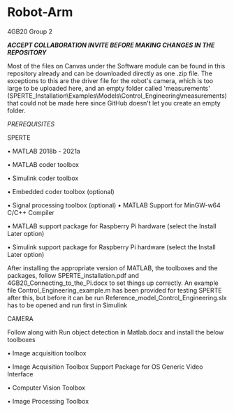 # Robot-Arm
4GB20 Group 2 

***ACCEPT COLLABORATION INVITE BEFORE MAKING CHANGES IN THE REPOSITORY***

Most of the files on Canvas under the Software module can be found in this repository already and can be downloaded directly as one .zip file. The exceptions to this are the driver file for the robot's camera, which is too large to be uploaded here, and an empty folder called 'measurements' (SPERTE_Installation\Examples\Models\Control_Engineering\measurements) that could not be made here since GitHub doesn't let you create an empty folder. 

_PREREQUISITES_

  SPERTE
  
  • MATLAB 2018b - 2021a
  
  • MATLAB coder toolbox
  
  • Simulink coder toolbox
  
  • Embedded coder toolbox (optional)
  
  
  • Signal processing toolbox (optional)
  • MATLAB Support for MinGW-w64 C/C++ Compiler
  
  • MATLAB support package for Raspberry Pi hardware (select the Install Later option)
  
  • Simulink support package for Raspberry Pi hardware (select the Install Later option)
  

  After installing the appropriate version of MATLAB, the toolboxes and the packages, follow SPERTE_installation.pdf and 4GB20_Connecting_to_the_Pi.docx to set things up correctly. An example file Control_Engineering_example.m has been provided for testing SPERTE after this, but before it can be run Reference_model_Control_Engineering.slx has to be opened and run first in Simulink
  
  CAMERA
  
Follow along with Run object detection in Matlab.docx and install the below toolboxes

  • Image acquisition toolbox
  
  • Image Acquisition Toolbox Support Package for OS Generic Video Interface
  
  • Computer Vision Toolbox
  
  • Image Processing Toolbox
